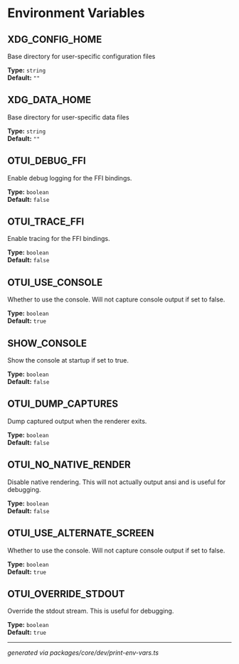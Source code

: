 # Environment Variables

## XDG_CONFIG_HOME

Base directory for user-specific configuration files

**Type:** `string`  
**Default:** `""`

## XDG_DATA_HOME

Base directory for user-specific data files

**Type:** `string`  
**Default:** `""`

## OTUI_DEBUG_FFI

Enable debug logging for the FFI bindings.

**Type:** `boolean`  
**Default:** `false`

## OTUI_TRACE_FFI

Enable tracing for the FFI bindings.

**Type:** `boolean`  
**Default:** `false`

## OTUI_USE_CONSOLE

Whether to use the console. Will not capture console output if set to false.

**Type:** `boolean`  
**Default:** `true`

## SHOW_CONSOLE

Show the console at startup if set to true.

**Type:** `boolean`  
**Default:** `false`

## OTUI_DUMP_CAPTURES

Dump captured output when the renderer exits.

**Type:** `boolean`  
**Default:** `false`

## OTUI_NO_NATIVE_RENDER

Disable native rendering. This will not actually output ansi and is useful for debugging.

**Type:** `boolean`  
**Default:** `false`

## OTUI_USE_ALTERNATE_SCREEN

Whether to use the console. Will not capture console output if set to false.

**Type:** `boolean`  
**Default:** `true`

## OTUI_OVERRIDE_STDOUT

Override the stdout stream. This is useful for debugging.

**Type:** `boolean`  
**Default:** `true`

---

_generated via packages/core/dev/print-env-vars.ts_
